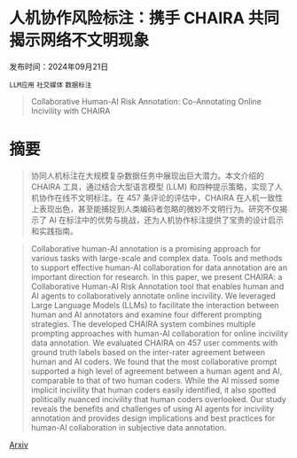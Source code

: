 # 人机协作风险标注：携手 CHAIRA 共同揭示网络不文明现象

发布时间：2024年09月21日

`LLM应用` `社交媒体` `数据标注`

> Collaborative Human-AI Risk Annotation: Co-Annotating Online Incivility with CHAIRA

# 摘要

> 协同人机标注在大规模复杂数据任务中展现出巨大潜力。本文介绍的 CHAIRA 工具，通过结合大型语言模型 (LLM) 和四种提示策略，实现了人机协作在线不文明标注。在 457 条评论的评估中，CHAIRA 在人机一致性上表现出色，甚至能捕捉到人类编码者忽略的微妙不文明行为。研究不仅揭示了 AI 在标注中的优势与挑战，还为人机协作标注提供了宝贵的设计启示和实践指南。

> Collaborative human-AI annotation is a promising approach for various tasks with large-scale and complex data. Tools and methods to support effective human-AI collaboration for data annotation are an important direction for research. In this paper, we present CHAIRA: a Collaborative Human-AI Risk Annotation tool that enables human and AI agents to collaboratively annotate online incivility. We leveraged Large Language Models (LLMs) to facilitate the interaction between human and AI annotators and examine four different prompting strategies. The developed CHAIRA system combines multiple prompting approaches with human-AI collaboration for online incivility data annotation. We evaluated CHAIRA on 457 user comments with ground truth labels based on the inter-rater agreement between human and AI coders. We found that the most collaborative prompt supported a high level of agreement between a human agent and AI, comparable to that of two human coders. While the AI missed some implicit incivility that human coders easily identified, it also spotted politically nuanced incivility that human coders overlooked. Our study reveals the benefits and challenges of using AI agents for incivility annotation and provides design implications and best practices for human-AI collaboration in subjective data annotation.

[Arxiv](https://arxiv.org/abs/2409.14223)